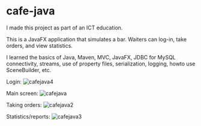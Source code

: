 # cafe-java
I made this project as part of an ICT education. 

This is a JavaFX application that simulates a bar. Waiters can log-in, take orders, and view statistics. 

I learned the basics of Java, Maven, MVC, JavaFX, JDBC for MySQL connectivity, streams, use of property files, serialization, logging, howto use SceneBuilder, etc.

Login:
![cafejava4](https://user-images.githubusercontent.com/58608713/124357909-27375780-dc1e-11eb-9550-cd39634227c9.png)

Main screen:
![cafejava](https://user-images.githubusercontent.com/58608713/124357859-f6572280-dc1d-11eb-8bdb-2fe556d2d01c.png)

Taking orders:
![cafejava2](https://user-images.githubusercontent.com/58608713/124357861-f6efb900-dc1d-11eb-921b-3f59806cc834.png)

Statistics/reports:
![cafejava3](https://user-images.githubusercontent.com/58608713/124357863-f820e600-dc1d-11eb-8196-ac6d1a7aed2c.png)

